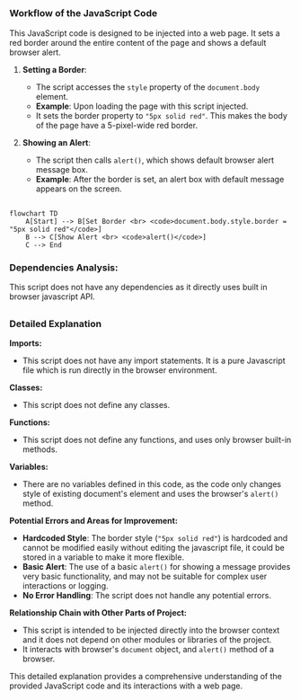 ## <algorithm>

### Workflow of the JavaScript Code

This JavaScript code is designed to be injected into a web page. It sets a red border around the entire content of the page and shows a default browser alert.

1.  **Setting a Border**:
    *   The script accesses the `style` property of the `document.body` element.
    *   **Example**: Upon loading the page with this script injected.
    *   It sets the border property to `"5px solid red"`. This makes the body of the page have a 5-pixel-wide red border.

2.  **Showing an Alert**:
    *   The script then calls `alert()`, which shows default browser alert message box.
    *   **Example**: After the border is set, an alert box with default message appears on the screen.

## <mermaid>

```mermaid
flowchart TD
    A[Start] --> B[Set Border <br> <code>document.body.style.border = "5px solid red"</code>]
    B --> C[Show Alert <br> <code>alert()</code>]
    C --> End
```

### Dependencies Analysis:

This script does not have any dependencies as it directly uses built in browser javascript API.

## <explanation>

### Detailed Explanation

**Imports:**

*   This script does not have any import statements. It is a pure Javascript file which is run directly in the browser environment.

**Classes:**

*   This script does not define any classes.

**Functions:**

*   This script does not define any functions, and uses only browser built-in methods.

**Variables:**

*   There are no variables defined in this code, as the code only changes style of existing document's element and uses the browser's `alert()` method.

**Potential Errors and Areas for Improvement:**

*   **Hardcoded Style**: The border style (`"5px solid red"`) is hardcoded and cannot be modified easily without editing the javascript file, it could be stored in a variable to make it more flexible.
*   **Basic Alert**: The use of a basic `alert()` for showing a message provides very basic functionality, and may not be suitable for complex user interactions or logging.
*   **No Error Handling**: The script does not handle any potential errors.

**Relationship Chain with Other Parts of Project:**

*   This script is intended to be injected directly into the browser context and it does not depend on other modules or libraries of the project.
*  It interacts with browser's `document` object, and `alert()` method of a browser.

This detailed explanation provides a comprehensive understanding of the provided JavaScript code and its interactions with a web page.
